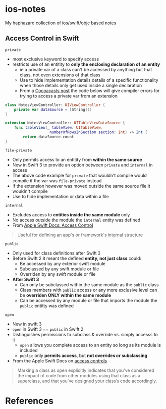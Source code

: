# ios-notes
My haphazard collection of ios/swift/objc based notes


## Access Control in Swift

`private`
- most exclusive keyword to specify access
- restricts use of an entitity to **only the enclosing declaration of an entity**
    - ie a private var of a class can't be accessed by anything but that class, not even extensions of that class
    - Use to hide implementation details details of a specific functionality when those details only get used inside a single declaration
    - From a [Cocoacasts post][Cocoacast:private-fileprivate] the code below will give compiler errors for trying to access a private var from an extension
```swift
class NotesViewController: UIViewController {
    private var dataSource = [String]()
}

extension NotesViewController: UITableViewDataSource {
    func tableView(_ tableView: UITableView, 
                    numberOfRowsInSection section: Int) -> Int {
        return dataSource.count
}
```

`file-private`
- Only permits access to an entitity from **within the same source**
- New in Swift 3 to provide an option between `private` and `internal` in access
- The above code example for `private` that wouldn't compile would compile if the var was `file-private` instead
- If the extension however was moved outside the same source file it wouldn't compile
- Use to hide implementation or data within a file

`internal`
- Excludes access to **entities inside the same module** only
- No access outside the module the `internal` entity was defined
- From [Apple Swift Docs: Access Control][SwiftDocs:ACL]
> Useful for defining an app's or framework's internal structure

`public`
- Only used for class definitions after Swift 3
- Before Swift 2 it meant the defined **entity, not just class** could:
    - Be accessed by any exterior swift module
    - Subclassed by any swift module or file
    - Overriden by any swift module or file
- **After Swift 3**
    - Can only be subclassed within the same module as the `public` class
    - Class members with `public` access or any more exclusive level can be **overriden ONLY within the same module**
    - Can be accessed by any module or file that imports the module the `public` entitty was defined

`open`
- New in swift 3
- `open` in Swift 3 == `public` in Swift 2
- Distinguishes permissions to subclass & override vs. simply accesss to it
    - `open` allows you complete access to an entity so long as its module is included
    - `public` only **permits access**, but **not overrides or subclassing**
- From the Apple Swift Docs on [access controls][SwiftDocs:ACL]
> Marking a class as open explicitly indicates that you’ve considered the impact of code from other modules using that class as a superclass, and that you’ve designed your class’s code accordingly.




# References
[SwiftDocs:ACL]: https://developer.apple.com/library/content/documentation/Swift/Conceptual/Swift_Programming_Language/AccessControl.html "Swift-Docs: Access Control"
[Cocoacast:private-fileprivate]: https://cocoacasts.com/what-is-the-difference-between-private-and-fileprivate-in-swift-3/ "Cocoacasts: Difference between private & file-private"
